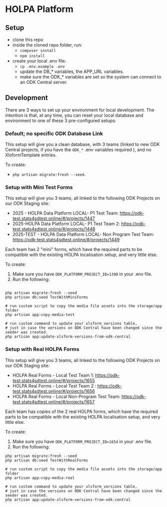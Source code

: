 # HOLPA Platform

## Setup

- clone this repo
- inside the cloned repo folder, run:
  - `composer install`
  - `npm install`
- create your local .env file:
  - `cp .env.example .env`
  - update the DB_* variables, the APP_URL variables. 
  - make sure the ODK_* variables are set so the system can connect to an ODK Central server.

## Development

There are 3 ways to set up your environment for local development. The intention is that, at any time, you can reset your local database and environment to one of these 3 pre-configured setups:

### Default; no specific ODK Database Link

This setup will give you a clean database, with 3 teams (linked to new ODK Central projects, if you have the `ODK_*` .env variables required ), and no XlsformTemplate entries. 

To create: 
- `php artisan migrate:fresh --seed`.


### Setup with Mini Test Forms

This setup will give you 3 teams, all linked to the following ODK Projects on our ODK Staging site: 

- 2025 - HOLPA Data Platform LOCAL- P1 Test Team: https://odk-test.stats4sdtest.online/#/projects/1447
- 2025-HOLPA Data Platform LOCAL- P1 Test Team 2: https://odk-test.stats4sdtest.online/#/projects/1448
- 2025-TEST - HOLPA Data Platform LOCAL- Non Program Test Team: https://odk-test.stats4sdtest.online/#/projects/1449

Each team has 2 "mini" forms, which have the required parts to be compatible with the existing HOLPA localisation setup, and very little else. 

To create:

1. Make sure you have `ODK_PLATFORM_PROJECT_ID=1390` in your .env file. 
2. Run the following:

```

php artisan migrate:fresh --seed
php artisan db:seed TestWithMiniForms

# run custom script to copy the media file assets into the storage/app folder
php artisan app:copy-media-test

# run custom command to update your xlsform_versions table, 
# just in case the versions on ODK Central have been changed since the seeder was created.
php artisan app:update-xlsform-versions-from-odk-central
```

### Setup with Real HOLPA Forms

This setup will give you 3 teams, all linked to the following ODK Projects on our ODK Staging site: 

- HOLPA Real Forms - Local Test Team 1: https://odk-test.stats4sdtest.online/#/projects/1655
- HOLPA Real Forms - Local Test Team 2 : https://odk-test.stats4sdtest.online/#/projects/1656
- HOLPA Real Forms - Local Non-Program Test Team: https://odk-test.stats4sdtest.online/#/projects/1657

Each team has copies of the 2 real HOLPA forms, which have the required parts to be compatible with the existing HOLPA localisation setup, and very little else. 

To create:

1. Make sure you have `ODK_PLATFORM_PROJECT_ID=1654` in your .env file. 
2. Run the following:

```
php artisan migrate:fresh --seed
php artisan db:seed TestWithRealForms

# run custom script to copy the media file assets into the storage/app folder
php artisan app:copy-media-real

# run custom command to update your xlsform_versions table, 
# just in case the versions on ODK Central have been changed since the seeder was created.
php artisan app:update-xlsform-versions-from-odk-central
```
